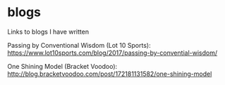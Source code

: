 # blogs
Links to blogs I have written

Passing by Conventional Wisdom (Lot 10 Sports): <br>
https://www.lot10sports.com/blog/2017/passing-by-convential-wisdom/

One Shining Model (Bracket Voodoo): <br>
http://blog.bracketvoodoo.com/post/172181131582/one-shining-model
